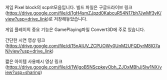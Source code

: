 게임 Pixel block의 scprit모음입니다. 빌드 파일은 구글드라이브 링크(https://drive.google.com/file/d/1gH4smZJpzd0KabcuR54N17bh7JwMf3yK/view?usp=drive_link)로 저장해놓았습니다.

게임 플레이의 중요 기능은 GamePlaying파일 Convert3D에 주로 있습니다.


간단한 시연 영상 링크(https://drive.google.com/file/d/15nAIUV_ZCPUOWy0UnM2UFQDyrM8lO7aN/view?usp=drive_link)

짧은 아이템 사용예시 영상 링크(https://drive.google.com/file/d/1WigoB5NScpkeyObh_ZJOxMBhJj5lw1NX/view?usp=sharing)
